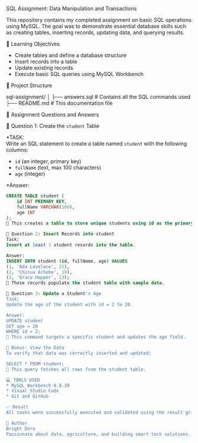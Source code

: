 SQL Assignment: Data Manipulation and Transactions

This repository contains my completed assignment on basic SQL operations using MySQL. The goal was to demonstrate essential database skills such as creating tables, inserting records, updating data, and querying results.


🎯 Learning Objectives

- Create tables and define a database structure
- Insert records into a table
- Update existing records
- Execute basic SQL queries using MySQL Workbench


 📁 Project Structure

sql-assignment/
│
├── answers.sql # Contains all the SQL commands used
├── README.md # This documentation file


 📝 Assignment Questions and Answers

🔹 Question 1: Create the `student` Table

*TASK:  
Write an SQL statement to create a table named `student` with the following columns:
- `id` (an integer, primary key)
- `fullName` (text, max 100 characters)
- `age` (integer)

*Answer:
```sql
CREATE TABLE student (
    id INT PRIMARY KEY,
    fullName VARCHAR(100),
    age INT
);
📘 This creates a table to store unique students using id as the primary identifier.

🔹 Question 2: Insert Records into student
Task:
Insert at least 3 student records into the table.

Answer:
INSERT INTO student (id, fullName, age) VALUES
(1, 'Ada Lovelace', 21),
(2, 'Chinua Achebe', 19),
(3, 'Grace Hopper', 23);
📘 These records populate the student table with sample data.

🔹 Question 3: Update a Student's Age
Task:
Update the age of the student with id = 2 to 20.

Answer:
UPDATE student
SET age = 20
WHERE id = 2;
📘 This command targets a specific student and updates the age field.

🔹 Bonus: View the Data
To verify that data was correctly inserted and updated:

SELECT * FROM student;
📘 This query fetches all rows from the student table.

💻 TOOLS USED
* MySQL Workbench 8.0.39
* Visual Studio Code
* Git and GitHub

✅ Result
All tasks were successfully executed and validated using the result grid in MySQL Workbench. The final dataset includes 3 students, with correct updates applied.

📌 Author
Bright Doro
Passionate about data, agriculture, and building smart tech solutions.
